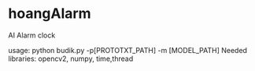 # hoangAlarm
AI Alarm clock

usage: python budik.py -p[PROTOTXT_PATH] -m [MODEL_PATH]
Needed libraries: opencv2, numpy, time,thread
